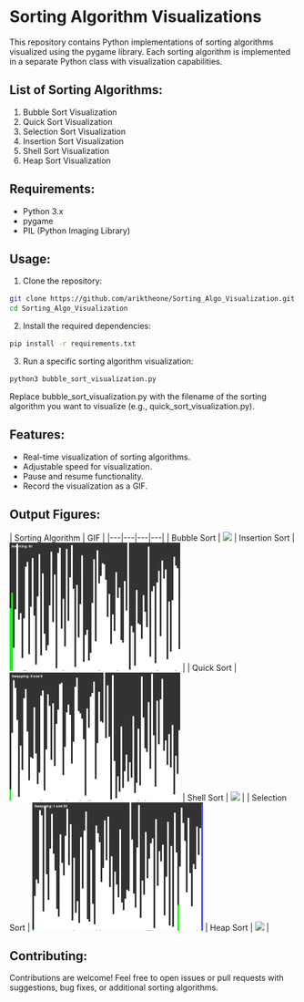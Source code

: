 # Sorting Algorithm Visualizations

This repository contains Python implementations of sorting algorithms visualized using the pygame library. Each sorting algorithm is implemented in a separate Python class with visualization capabilities.

## List of Sorting Algorithms:

1. Bubble Sort Visualization
2. Quick Sort Visualization
3. Selection Sort Visualization
4. Insertion Sort Visualization
5. Shell Sort Visualization
6. Heap Sort Visualization

## Requirements:

- Python 3.x
- pygame
- PIL (Python Imaging Library)

## Usage:

1. Clone the repository:

```bash
git clone https://github.com/ariktheone/Sorting_Algo_Visualization.git
cd Sorting_Algo_Visualization
```
2. Install the required dependencies:

```bash
pip install -r requirements.txt
```

3. Run a specific sorting algorithm visualization:

```bash
python3 bubble_sort_visualization.py

```
Replace bubble_sort_visualization.py with the filename of the sorting algorithm you want to visualize (e.g., quick_sort_visualization.py).

## Features:

- Real-time visualization of sorting algorithms.
- Adjustable speed for visualization.
- Pause and resume functionality.
- Record the visualization as a GIF.

## Output Figures:

| Sorting Algorithm | GIF |
|---|---|---|---|
| Bubble Sort | <img src="/GIFs/bubble_sort_simulation.gif" width="300"> | Insertion Sort | <img src="/GIFs/insertion_sort_simulation.gif" width="300"> |
| Quick Sort | <img src="/GIFs/quick_sort_simulation.gif" width="300"> | Shell Sort | <img src="/GIFs/shell_sort_simulation.gif" width="300"> |
| Selection Sort | <img src="/GIFs/selection_sort_simulation.gif" width="300"> | Heap Sort | <img src="/GIFs/heap_sort_simulation.gif" width="300"> |






## Contributing:

Contributions are welcome! Feel free to open issues or pull requests with suggestions, bug fixes, or additional sorting algorithms.


